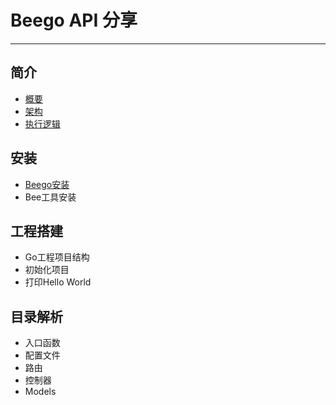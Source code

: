# Beego API 分享

---

## 简介

* [概要](/01初识/简介.md#概要)
* [架构](/01初识/简介.md#架构)
* [执行逻辑](/01初识/简介.md#执行逻辑)

## 安装

* [Beego安装](/01初识/安装.md#安装)
* Bee工具安装

## 工程搭建

* Go工程项目结构
* 初始化项目
* 打印Hello World

## 目录解析

* 入口函数
* 配置文件
* 路由
* 控制器
* Models




